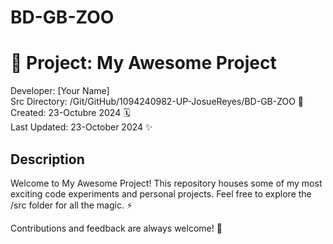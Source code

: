 # BD-GB-ZOO
# 🚀 Project: My Awesome Project

Developer: [Your Name]  
Src Directory: /Git/GitHub/1094240982-UP-JosueReyes/BD-GB-ZOO 📂  
Created: 23-Octubre 2024 🗓️  
Last Updated: 23-October 2024 ✨  

## Description
Welcome to My Awesome Project! This repository houses some of my most exciting code experiments and personal projects. Feel free to explore the /src folder for all the magic. ⚡

Contributions and feedback are always welcome! 🙌